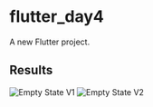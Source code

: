 # flutter_day4

A new Flutter project.

## Results

![Empty State V1](https://user-images.githubusercontent.com/90541315/133765571-2a4a3c1c-5c71-4255-817b-63a613fb217a.png)
![Empty State V2](https://user-images.githubusercontent.com/90541315/133765582-b775da07-0552-424c-beb5-dc2365d39f5e.png)


